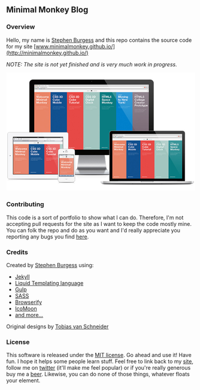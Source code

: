 ## Minimal Monkey Blog

### Overview

Hello, my name is [Stephen Burgess](https://twitter.com/minimalmonkey) and this repo contains the source code for my site [www.minimalmonkey.github.io/](http://minimalmonkey.github.io/)

*NOTE: The site is not yet finished and is very much work in progress.*

![Responsive site shown on multiple devices](images/welcome-minimal-monkey/responsive.jpg)

### Contributing

This code is a sort of portfolio to show what I can do. Therefore, I'm not accepting pull requests for the site as I want to keep the code mostly mine. You can folk the repo and do as you want and I'd really appreciate you reporting any bugs you find [here](https://github.com/minimalmonkey/minimalmonkey.github.io/issues).

### Credits

Created by [Stephen Burgess](https://twitter.com/minimalmonkey) using:

- [Jekyll](http://jekyllrb.com/)
- [Liquid Templating language](http://liquidmarkup.org/)
- [Gulp](http://gulpjs.com/)
- [SASS](http://sass-lang.com/)
- [Browserify](http://browserify.org/)
- [IcoMoon](https://icomoon.io/)
- [and more...](package.json)

Original designs by [Tobias van Schneider](https://twitter.com/schneidertobias)

### License

This software is released under the [MIT license](LICENSE). Go ahead and use it! Have fun. I hope it helps some people learn stuff. Feel free to link back to my [site](http://minimalmonkey.com/), follow me on [twitter](https://twitter.com/minimalmonkey) (it'll make me feel popular) or if you're really generous buy me a [beer](http://25.media.tumblr.com/bc8dc63e3714bc7dfa694f31195cccfd/tumblr_mkuttrDdLz1s0zc1wo1_500.jpg). Likewise, you can do none of those things, whatever floats your element.
